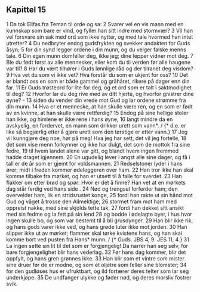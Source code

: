 ## Kapittel 15

1 Da tok Elifas fra Teman til orde og sa:
2 Svarer vel en vis mann med en kunnskap som bare er vind, og fyller han sitt indre med stormvær?
3 Vil han vel forsvare sin sak med ord som ikke nytter, og med tale hvormed han intet utretter?
4 Du nedbryter endog gudsfrykten og svekker andakten for Guds åsyn;
5 for din synd legger ordene i din munn, og du velger falske menns tale.
6 Din egen munn domfeller deg, ikke jeg; dine lepper vidner mot deg.
7 Ble du født først av alle mennesker, eller kom du til verden før alle haugene var til?
8 Har du vært tilhører i Guds lønnlige råd og der tilranet deg visdom?
9 Hva vet du som vi ikke vet? Hva forstår du som er ukjent for oss?
10 Det er blandt oss en som er både gammel og gråhåret, rikere på dager enn din far.
11 Er Guds trøsteord for lite for deg, og et ord som er talt i saktmodighet til deg?
12 Hvorfor lar du deg rive med av ditt hjerte, og hvorfor gnistrer dine øyne? -
13 siden du vender din vrede mot Gud og lar ordene strømme fra din munn.
14 Hva er et menneske, at han skulle være ren, og en som er født av en kvinne, at han skulle være rettferdig?
15 Endog på sine hellige stoler han ikke, og himlene er ikke rene i hans øyne,
16 langt mindre da en avskyelig, en fordervet, en mann som drikker urett som vann*. / {* d.e. er like så begjærlig etter å gjøre urett som den tørstige er etter vann.}
17 Jeg vil kunngjøre deg noe, hør på meg! Hva jeg har sett, det vil jeg fortelle,
18 det som vise menn forkynner og ikke har dulgt, det som de mottok fra sine fedre,
19 til hvem landet alene var gitt, og blandt hvem ingen fremmed hadde draget igjennem.
20 En ugudelig lever i angst alle sine dager, og få i tall er de år som er gjemt for voldsmannen.
21 Redselstoner lyder i hans ører; midt i freden kommer ødeleggeren over ham.
22 Han tror ikke han skal komme tilbake fra mørket, og han er utsett til å falle for sverdet.
23 Han flakker om etter brød og spør: Hvor er det å finne? Han vet at en mørkets dag står ferdig ved hans side .
24 Nød og trengsel forferder ham; den overvelder ham, lik en stridsrustet konge,
25 fordi han rakte ut sin hånd mot Gud og våget å trosse den Allmektige,
26 stormet fram mot ham med oppreist nakke, med sine skjolds tette tak,
27 fordi han dekket sitt ansikt med sin fedme og la fett på sin lend
28 og bodde i ødelagte byer, i hus hvor ingen skulle bo, og som var bestemt til å bli grusdynger.
29 Han blir ikke rik, og hans gods varer ikke ved, og hans grøde luter ikke mot jorden.
30 Han slipper ikke ut av mørket; flammer skal tørke kvistene hans, og han skal komme bort ved pusten fra Hans* munn. / {* Guds. JBS 4, 9. JES 11, 4.}
31 La ingen sette sin lit til det som er forgjengelig! Da narrer han seg selv, for bare forgjengelighet blir hans vederlag.
32 Før hans dag kommer, blir det oppfylt, og hans gren grønnes ikke.
33 Han blir som et vintre som mister sine druer før de er modne, og som et oljetre som feller sine blomster;
34 for den gudløses hus er ufruktbart, og ild fortærer deres telter som lar seg underkjøpe.
35 De undfanger ulykke og føder nød, og deres morsliv fostrer svik.
